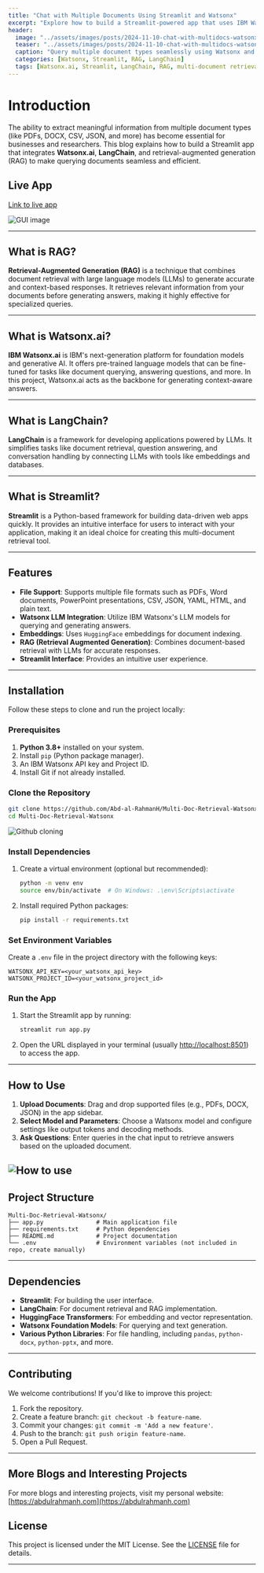 ```yaml
---
title: "Chat with Multiple Documents Using Streamlit and Watsonx"
excerpt: "Explore how to build a Streamlit-powered app that uses IBM Watsonx and LangChain for retrieval-augmented generation (RAG) with multiple document types."
header:
  image: "../assets/images/posts/2024-11-10-chat-with-multidocs-watsonx/cover.jpeg"
  teaser: "../assets/images/posts/2024-11-10-chat-with-multidocs-watsonx/cover.jpeg"
  caption: "Query multiple document types seamlessly using Watsonx and LangChain."
  categories: [Watsonx, Streamlit, RAG, LangChain]
  tags: [Watsonx.ai, Streamlit, LangChain, RAG, multi-document retrieval]
---
```


# Introduction

The ability to extract meaningful information from multiple document types (like PDFs, DOCX, CSV, JSON, and more) has become essential for businesses and researchers. This blog explains how to build a Streamlit app that integrates **Watsonx.ai**, **LangChain**, and retrieval-augmented generation (RAG) to make querying documents seamless and efficient.

## Live App
[Link to live app](https://huggingface.co/spaces/RAHMAN00700/Chat-with-Multiple-Documents-Using-Streamlit-and-Watsonx)

![GUI image](../assets/images/posts/2024-11-10-chat-with-multidocs-watsonx/1.jpg)

---

## What is RAG?

**Retrieval-Augmented Generation (RAG)** is a technique that combines document retrieval with large language models (LLMs) to generate accurate and context-based responses. It retrieves relevant information from your documents before generating answers, making it highly effective for specialized queries.

---

## What is Watsonx.ai?

**IBM Watsonx.ai** is IBM's next-generation platform for foundation models and generative AI. It offers pre-trained language models that can be fine-tuned for tasks like document querying, answering questions, and more. In this project, Watsonx.ai acts as the backbone for generating context-aware answers.

---

## What is LangChain?

**LangChain** is a framework for developing applications powered by LLMs. It simplifies tasks like document retrieval, question answering, and conversation handling by connecting LLMs with tools like embeddings and databases.

---

## What is Streamlit?

**Streamlit** is a Python-based framework for building data-driven web apps quickly. It provides an intuitive interface for users to interact with your application, making it an ideal choice for creating this multi-document retrieval tool.

---
## Features

- **File Support**: Supports multiple file formats such as PDFs, Word documents, PowerPoint presentations, CSV, JSON, YAML, HTML, and plain text.
- **Watsonx LLM Integration**: Utilize IBM Watsonx's LLM models for querying and generating answers.
- **Embeddings**: Uses `HuggingFace` embeddings for document indexing.
- **RAG (Retrieval Augmented Generation)**: Combines document-based retrieval with LLMs for accurate responses.
- **Streamlit Interface**: Provides an intuitive user experience.

---

## Installation

Follow these steps to clone and run the project locally:

### Prerequisites

1. **Python 3.8+** installed on your system.
2. Install `pip` (Python package manager).
3. An IBM Watsonx API key and Project ID.
4. Install Git if not already installed.

### Clone the Repository

```bash
git clone https://github.com/Abd-al-RahmanH/Multi-Doc-Retrieval-Watsonx.git
cd Multi-Doc-Retrieval-Watsonx
```
![Github cloning](../assets/images/posts/2024-11-10-chat-with-multidocs-watsonx/2.jpg)

### Install Dependencies

1. Create a virtual environment (optional but recommended):

    ```bash
    python -m venv env
    source env/bin/activate  # On Windows: .\env\Scripts\activate
    ```

2. Install required Python packages:

    ```bash
    pip install -r requirements.txt
    ```

### Set Environment Variables

Create a `.env` file in the project directory with the following keys:

```env
WATSONX_API_KEY=<your_watsonx_api_key>
WATSONX_PROJECT_ID=<your_watsonx_project_id>
```

### Run the App

1. Start the Streamlit app by running:

    ```bash
    streamlit run app.py
    ```

2. Open the URL displayed in your terminal (usually [http://localhost:8501](http://localhost:8501)) to access the app.

---

## How to Use

1. **Upload Documents**: Drag and drop supported files (e.g., PDFs, DOCX, JSON) in the app sidebar.
2. **Select Model and Parameters**: Choose a Watsonx model and configure settings like output tokens and decoding methods.
3. **Ask Questions**: Enter queries in the chat input to retrieve answers based on the uploaded document.

![How to use](../assets/images/posts/2024-11-10-chat-with-multidocs-watsonx/3.jpg)
---

## Project Structure

```plaintext
Multi-Doc-Retrieval-Watsonx/
├── app.py               # Main application file
├── requirements.txt     # Python dependencies
├── README.md            # Project documentation
└── .env                 # Environment variables (not included in repo, create manually)
```

---

## Dependencies

- **Streamlit**: For building the user interface.
- **LangChain**: For document retrieval and RAG implementation.
- **HuggingFace Transformers**: For embedding and vector representation.
- **Watsonx Foundation Models**: For querying and text generation.
- **Various Python Libraries**: For file handling, including `pandas`, `python-docx`, `python-pptx`, and more.

---

## Contributing

We welcome contributions! If you'd like to improve this project:

1. Fork the repository.
2. Create a feature branch: `git checkout -b feature-name`.
3. Commit your changes: `git commit -m 'Add a new feature'`.
4. Push to the branch: `git push origin feature-name`.
5. Open a Pull Request.

---

## More Blogs and Interesting Projects

For more blogs and interesting projects, visit my personal website: [https://abdulrahmanh.com](https://abdulrahmanh.com)

## License

This project is licensed under the MIT License. See the [LICENSE](LICENSE) file for details.

---
